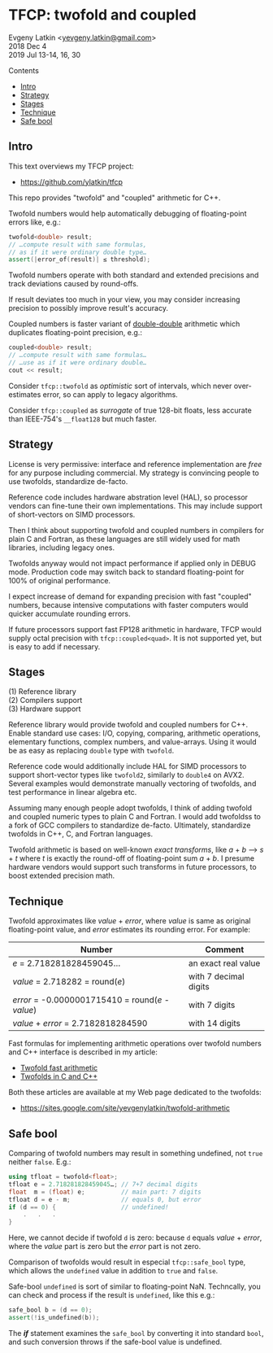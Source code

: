 # TFCP: twofold and coupled

Evgeny Latkin <<yevgeny.latkin@gmail.com>>  
2018 Dec 4  
2019 Jul 13-14, 16, 30  

Contents
* [Intro](#Intro)
* [Strategy](#Strategy)
* [Stages](#Stages)
* [Technique](#Technique)
* [Safe bool](#Safe-bool)

## Intro

This text overviews my TFCP project:  
* https://github.com/ylatkin/tfcp

This repo provides "twofold" and "coupled" arithmetic for C++.

Twofold numbers would help automatically debugging of floating-point errors like, e.g.:
```c++
twofold<double> result;
// …compute result with same formulas,
// as if it were ordinary double type…
assert(|error_of(result)| ≤ threshold);
```

Twofold numbers operate with both standard and extended precisions and track deviations caused by round-offs.

If result deviates too much in your view, you may consider increasing precision to possibly improve result's accuracy.

Coupled numbers is faster variant of [double-double](https://en.wikipedia.org/wiki/Quadruple-precision_floating-point_format#Double-double_arithmetic) arithmetic which duplicates floating-point precision, e.g.:
```c++
coupled<double> result;
// …compute result with same formulas…
// …use as if it were ordinary double…
cout << result;
```

Consider `tfcp::twofold` as _optimistic_ sort of intervals, which never over-estimates error, so can apply to legacy algorithms.

Consider `tfcp::coupled` as _surrogate_ of true 128-bit floats, less accurate than IEEE-754's `__float128` but much faster.

## Strategy

License is very permissive: interface and reference implementation are _free_ for any purpose including commercial. 
My strategy is convincing people to use twofolds, standardize de-facto.

Reference code includes hardware abstration level (HAL), so processor vendors can fine-tune their own implementations.
This may include support of short-vectors on SIMD processors.

Then I think about supporting twofold and coupled numbers in compilers for plain C and Fortran, as these languages are still widely used for math libraries, including legacy ones.

Twofolds anyway would not impact performance if applied only in DEBUG mode.
Production code may switch back to standard floating-point for 100% of original performance.

I expect increase of demand for expanding precision with fast "coupled" numbers, because intensive computations with faster computers would quicker accumulate rounding errors.

If future processors support fast FP128 arithmetic in hardware, TFCP would supply octal precision with `tfcp::coupled<quad>`.
It is not supported yet, but is easy to add if necessary.

## Stages

(1) Reference library  
(2) Compilers support  
(3) Hardware support  

Reference library would provide twofold and coupled numbers for C++.
Enable standard use cases: I/O, copying, comparing, arithmetic operations, elementary functions, complex numbers, and value-arrays.
Using it would be as easy as replacing `double` type with `twofold`.

Reference code would additionally include HAL for SIMD processors to support short-vector types like `twofold2`, similarly to `double4` on AVX2.
Several examples would demonstrate manually vectoring of twofolds, and test performance in linear algebra etc.

Assuming many enough people adopt twofolds, I think of adding twofold and coupled numeric types to plain C and Fortran.
I would add twofoldss to a fork of GCC compilers to standardize de-facto.
Ultimately, standardize twofolds in C++, C, and Fortran languages.

Twofold arithmetic is based on well-known _exact transforms_, like _a_ + _b_ --> _s_ + _t_ where _t_ is exactly the round-off of floating-point sum _a_ + _b_.
I presume hardware vendors would support such transforms in future processors, to boost extended precision math.

## Technique

Twofold approximates like _value_ + _error_, where _value_ is same as original floating-point value, and _error_ estimates its rounding error.
For example:

Number                                            | Comment
--------------------------------------------------|--------------------  
_e_ = 2.718281828459045…                          | an exact real value  
_value_ = 2.718282 = round(_e_)                   | with 7 decimal digits  
_error_ = -0.0000001715410 = round(_e_ - _value_) | with 7 digits  
_value_ + _error_ = 2.7182818284590               | with 14 digits  

Fast formulas for implementing arithmetic operations over twofold numbers and C++ interface is described in my article:  

* [Twofold fast arithmetic](https://sites.google.com/site/yevgenylatkin/twofold-arithmetic/twofold-fast-arithmetic)
* [Twofolds in C and C++](https://sites.google.com/site/yevgenylatkin/twofold-arithmetic/twofolds-in-c-and-c)

Both these articles are available at my Web page dedicated to the twofolds:

* https://sites.google.com/site/yevgenylatkin/twofold-arithmetic

## Safe bool

Comparing of twofold numbers may result in something undefined, not `true` neither `false`. E.g.:
```c++
using tfloat = twofold<float>;
tfloat e = 2.718281828459045…; // 7+7 decimal digits
float  m = (float) e;          // main part: 7 digits
tfloat d = e - m;              // equals 0, but error
if (d == 0) {                  // undefined!
    .   .   .
}
```

Here, we cannot decide if twofold `d` is zero: because `d` equals _value_ + _error_, where the _value_ part is zero but the _error_ part is not zero.

Comparison of twofolds would result in especial `tfcp::safe_bool` type, which allows the `undefined` value in addition to `true` and `false`.

Safe-bool `undefined` is sort of similar to floating-point NaN.
Techncally, you can check and process if the result is `undefined`, like this e.g.:
```c++
safe_bool b = (d == 0);
assert(!is_undefined(b));
```

The **_if_** statement examines the `safe_bool` by converting it into standard `bool`, and such conversion throws if the safe-bool value is undefined.
